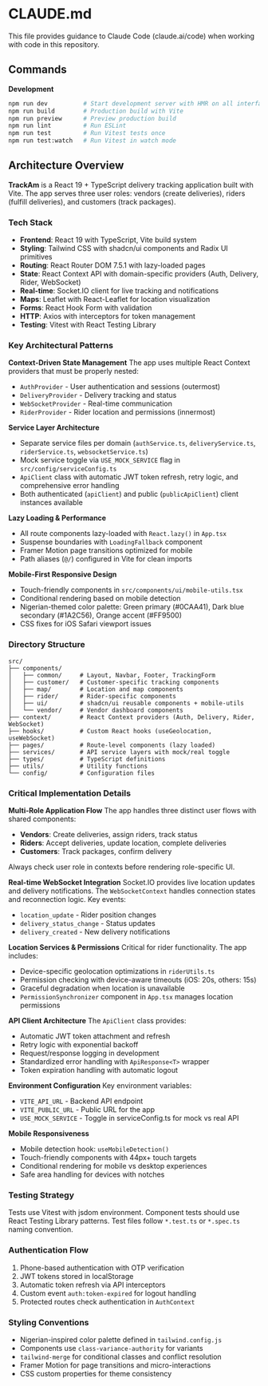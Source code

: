 # CLAUDE.md

This file provides guidance to Claude Code (claude.ai/code) when working with code in this repository.

## Commands

**Development**
```bash
npm run dev          # Start development server with HMR on all interfaces
npm run build        # Production build with Vite
npm run preview      # Preview production build
npm run lint         # Run ESLint
npm run test         # Run Vitest tests once
npm run test:watch   # Run Vitest in watch mode
```

## Architecture Overview

**TrackAm** is a React 19 + TypeScript delivery tracking application built with Vite. The app serves three user roles: vendors (create deliveries), riders (fulfill deliveries), and customers (track packages).

### Tech Stack
- **Frontend**: React 19 with TypeScript, Vite build system
- **Styling**: Tailwind CSS with shadcn/ui components and Radix UI primitives
- **Routing**: React Router DOM 7.5.1 with lazy-loaded pages
- **State**: React Context API with domain-specific providers (Auth, Delivery, Rider, WebSocket)
- **Real-time**: Socket.IO client for live tracking and notifications  
- **Maps**: Leaflet with React-Leaflet for location visualization
- **Forms**: React Hook Form with validation
- **HTTP**: Axios with interceptors for token management
- **Testing**: Vitest with React Testing Library

### Key Architectural Patterns

**Context-Driven State Management**
The app uses multiple React Context providers that must be properly nested:
- `AuthProvider` - User authentication and sessions (outermost)
- `DeliveryProvider` - Delivery tracking and status
- `WebSocketProvider` - Real-time communication  
- `RiderProvider` - Rider location and permissions (innermost)

**Service Layer Architecture**
- Separate service files per domain (`authService.ts`, `deliveryService.ts`, `riderService.ts`, `websocketService.ts`)
- Mock service toggle via `USE_MOCK_SERVICE` flag in `src/config/serviceConfig.ts`
- `ApiClient` class with automatic JWT token refresh, retry logic, and comprehensive error handling
- Both authenticated (`apiClient`) and public (`publicApiClient`) client instances available

**Lazy Loading & Performance**
- All route components lazy-loaded with `React.lazy()` in `App.tsx`
- Suspense boundaries with `LoadingFallback` component
- Framer Motion page transitions optimized for mobile
- Path aliases (`@/`) configured in Vite for clean imports

**Mobile-First Responsive Design**
- Touch-friendly components in `src/components/ui/mobile-utils.tsx`
- Conditional rendering based on mobile detection
- Nigerian-themed color palette: Green primary (#0CAA41), Dark blue secondary (#1A2C56), Orange accent (#FF9500)
- CSS fixes for iOS Safari viewport issues

### Directory Structure

```
src/
├── components/
│   ├── common/     # Layout, Navbar, Footer, TrackingForm
│   ├── customer/   # Customer-specific tracking components
│   ├── map/        # Location and map components
│   ├── rider/      # Rider-specific components  
│   ├── ui/         # shadcn/ui reusable components + mobile-utils
│   └── vendor/     # Vendor dashboard components
├── context/        # React Context providers (Auth, Delivery, Rider, WebSocket)
├── hooks/          # Custom React hooks (useGeolocation, useWebSocket)
├── pages/          # Route-level components (lazy loaded)
├── services/       # API service layers with mock/real toggle
├── types/          # TypeScript definitions
├── utils/          # Utility functions
└── config/         # Configuration files
```

### Critical Implementation Details

**Multi-Role Application Flow**
The app handles three distinct user flows with shared components:
- **Vendors**: Create deliveries, assign riders, track status
- **Riders**: Accept deliveries, update location, complete deliveries  
- **Customers**: Track packages, confirm delivery

Always check user role in contexts before rendering role-specific UI.

**Real-time WebSocket Integration** 
Socket.IO provides live location updates and delivery notifications. The `WebSocketContext` handles connection states and reconnection logic. Key events:
- `location_update` - Rider position changes
- `delivery_status_change` - Status updates
- `delivery_created` - New delivery notifications

**Location Services & Permissions**
Critical for rider functionality. The app includes:
- Device-specific geolocation optimizations in `riderUtils.ts`
- Permission checking with device-aware timeouts (iOS: 20s, others: 15s)
- Graceful degradation when location is unavailable
- `PermissionSynchronizer` component in `App.tsx` manages location permissions

**API Client Architecture**
The `ApiClient` class provides:
- Automatic JWT token attachment and refresh
- Retry logic with exponential backoff
- Request/response logging in development
- Standardized error handling with `ApiResponse<T>` wrapper
- Token expiration handling with automatic logout

**Environment Configuration**
Key environment variables:
- `VITE_API_URL` - Backend API endpoint
- `VITE_PUBLIC_URL` - Public URL for the app
- `USE_MOCK_SERVICE` - Toggle in serviceConfig.ts for mock vs real API

**Mobile Responsiveness**
- Mobile detection hook: `useMobileDetection()`
- Touch-friendly components with 44px+ touch targets
- Conditional rendering for mobile vs desktop experiences
- Safe area handling for devices with notches

### Testing Strategy

Tests use Vitest with jsdom environment. Component tests should use React Testing Library patterns. Test files follow `*.test.ts` or `*.spec.ts` naming convention.

### Authentication Flow

1. Phone-based authentication with OTP verification
2. JWT tokens stored in localStorage  
3. Automatic token refresh via API interceptors
4. Custom event `auth:token-expired` for logout handling
5. Protected routes check authentication in `AuthContext`

### Styling Conventions

- Nigerian-inspired color palette defined in `tailwind.config.js`
- Components use `class-variance-authority` for variants
- `tailwind-merge` for conditional classes and conflict resolution
- Framer Motion for page transitions and micro-interactions
- CSS custom properties for theme consistency
